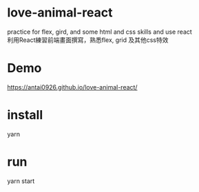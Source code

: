 # love-animal-react
practice for flex, gird, and some html and css skills and use react  
利用React練習前端畫面撰寫，熟悉flex, grid 及其他css特效
# Demo
https://antai0926.github.io/love-animal-react/
# install
yarn
# run 
yarn start
